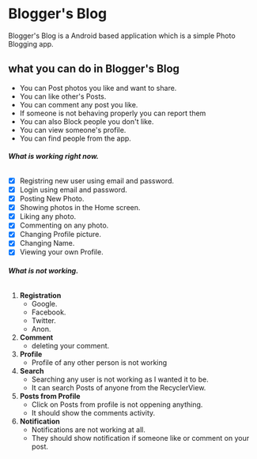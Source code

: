 # Blogger's Blog
Blogger's Blog is a Android based application which is a simple Photo Blogging app.

## what you can do in Blogger's Blog
- You can Post photos you like and want to share.
- You can like other's Posts.
- You can comment any post you like.
- If someone is not behaving properly you can report them
- You can also Block people you don't like.
- You can view someone's profile.
- You can find people from the app.

###### **What is working right now.**
- [x] Registring new user using email and password.
- [x] Login using email and password.
- [x] Posting New Photo.
- [x] Showing photos in the Home screen.
- [x] Liking any photo.
- [x] Commenting on any photo.
- [x] Changing Profile picture.
- [x] Changing Name.
- [x] Viewing your own Profile.

###### **What is not working.**
1. **Registration**
     - Google.
     - Facebook.
     - Twitter.
     - Anon.
2. **Comment**
     - deleting your comment.
3. **Profile**
     - Profile of any other person is not working
4. **Search**
     - Searching any user is not working as I wanted it to be.
     - It can search Posts of anyone from the RecyclerView.
5. **Posts from Profile**
     - Click on Posts from profile is not oppening anything.
     - It should show the comments activity.
6. **Notification**
     - Notifications are not working at all.
     - They should show notification if someone like or comment on your post.
